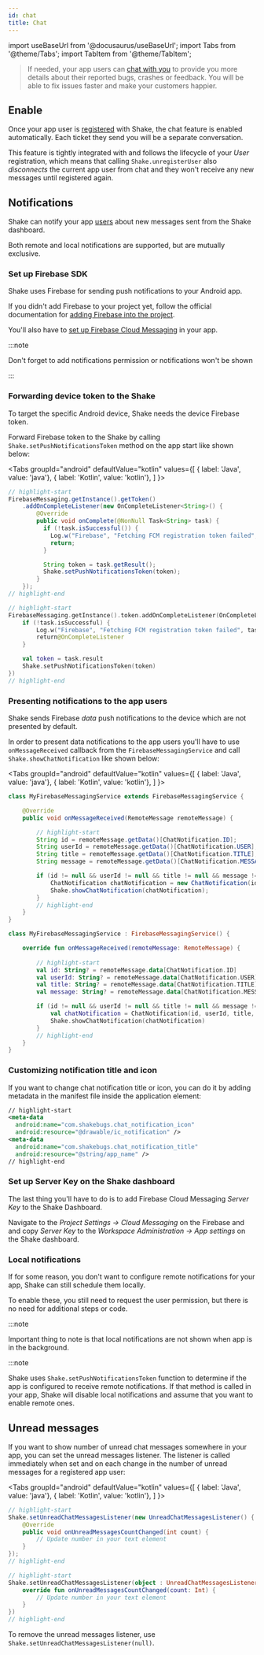 ```yaml
---
id: chat
title: Chat
---
```

import useBaseUrl from '@docusaurus/useBaseUrl';
import Tabs from '@theme/Tabs';
import TabItem from '@theme/TabItem';

>If needed, your app users can [chat with you](/android/shake-ui/chat-screen) to provide you more details 
about their reported bugs, crashes or feedback. You will be able to fix issues faster and make your customers happier.

## Enable

Once your app user is [registered](/android/users/register-user) with Shake, the chat feature is enabled automatically.
Each ticket they send you will be a separate conversation.

This feature is tightly integrated with and follows the lifecycle of your _User_ registration, 
which means that calling `Shake.unregisterUser` also _disconnects_ the current app user from chat 
and they won't receive any new messages until registered again.

## Notifications

Shake can notify your app [users](/android/users/register-user) about new messages sent from the Shake dashboard.

Both remote and local notifications are supported, but are mutually exclusive.

### Set up Firebase SDK

Shake uses Firebase for sending push notifications to your Android app.

If you didn't add Firebase to your project yet, follow the official documentation for [adding Firebase into the project](https://firebase.google.com/docs/android/setup).

You'll also have to [set up Firebase Cloud Messaging](https://firebase.google.com/docs/cloud-messaging/android/client) in your app.

:::note

Don't forget to add notifications permission or notifications won't be shown

:::

### Forwarding device token to the Shake

To target the specific Android device, Shake needs the device Firebase token.

Forward Firebase token to the Shake by calling `Shake.setPushNotificationsToken` method on the app start like shown below:


<Tabs
groupId="android"
defaultValue="kotlin"
values={[
{ label: 'Java', value: 'java'},
{ label: 'Kotlin', value: 'kotlin'},
]
}>

<TabItem value="java">

```java title="App.java"
// highlight-start
FirebaseMessaging.getInstance().getToken()
    .addOnCompleteListener(new OnCompleteListener<String>() {
        @Override
        public void onComplete(@NonNull Task<String> task) {
          if (!task.isSuccessful()) {
            Log.w("Firebase", "Fetching FCM registration token failed", task.getException());
            return;
          }

          String token = task.getResult();
          Shake.setPushNotificationsToken(token);
        }
    });
// highlight-end
```

</TabItem>

<TabItem value="kotlin">

```kotlin title="App.kt"
// highlight-start
FirebaseMessaging.getInstance().token.addOnCompleteListener(OnCompleteListener { task ->
    if (!task.isSuccessful) {
        Log.w("Firebase", "Fetching FCM registration token failed", task.exception)
        return@OnCompleteListener
    }

    val token = task.result
    Shake.setPushNotificationsToken(token)
})
// highlight-end
```

</TabItem>
</Tabs>

### Presenting notifications to the app users

Shake sends Firebase *data* push notifications to the device which are not presented by default.

In order to present data notifications to the app users you'll have to use `onMessageReceived` callback from the `FirebaseMessagingService`
and call `Shake.showChatNotification` like shown below:

<Tabs
groupId="android"
defaultValue="kotlin"
values={[
{ label: 'Java', value: 'java'},
{ label: 'Kotlin', value: 'kotlin'},
]
}>

<TabItem value="java">

```java title="MyFirebaseMessagingService.java"
class MyFirebaseMessagingService extends FirebaseMessagingService {

    @Override
    public void onMessageReceived(RemoteMessage remoteMessage) {

        // highlight-start
        String id = remoteMessage.getData()[ChatNotification.ID];
        String userId = remoteMessage.getData()[ChatNotification.USER];
        String title = remoteMessage.getData()[ChatNotification.TITLE];
        String message = remoteMessage.getData()[ChatNotification.MESSAGE];

        if (id != null && userId != null && title != null && message != null) {
            ChatNotification chatNotification = new ChatNotification(id, userId, title, message);
            Shake.showChatNotification(chatNotification);
        }
        // highlight-end
    }
}
```

</TabItem>

<TabItem value="kotlin">

```kotlin title="MyFirebaseMessagingService.kt"
class MyFirebaseMessagingService : FirebaseMessagingService() {

    override fun onMessageReceived(remoteMessage: RemoteMessage) {
    
        // highlight-start
        val id: String? = remoteMessage.data[ChatNotification.ID]
        val userId: String? = remoteMessage.data[ChatNotification.USER]
        val title: String? = remoteMessage.data[ChatNotification.TITLE]
        val message: String? = remoteMessage.data[ChatNotification.MESSAGE]

        if (id != null && userId != null && title != null && message != null) {
            val chatNotification = ChatNotification(id, userId, title, message)
            Shake.showChatNotification(chatNotification)
        }
        // highlight-end
    }
}
```

</TabItem>
</Tabs>

### Customizing notification title and icon

If you want to change chat notification title or icon, you can do it by adding
metadata in the manifest file inside the application element:

```xml title="AndroidManifest.xml"
// highlight-start
<meta-data
  android:name="com.shakebugs.chat_notification_icon"
  android:resource="@drawable/ic_notification" />
<meta-data
  android:name="com.shakebugs.chat_notification_title"
  android:resource="@string/app_name" />
// highlight-end
```

### Set up Server Key on the Shake dashboard

The last thing you'll have to do is to add Firebase Cloud Messaging *Server Key* to the Shake Dashboard.

Navigate to the *Project Settings → Cloud Messaging* on the Firebase and and copy *Server Key* to the *Workspace Administration → App settings* on the Shake dashboard.


### Local notifications

If for some reason, you don't want to configure remote notifications for your app, Shake can still schedule
them locally. 

To enable these, you still need to request the user permission, but there is no need for additional steps or code.

:::note

Important thing to note is that local notifications are not shown when app is in the background.

:::note

Shake uses `Shake.setPushNotificationsToken` function to determine if the app is configured to receive remote notifications.
If that method is called in your app, Shake will disable local notifications and assume that you want to enable remote ones.

## Unread messages

If you want to show number of unread chat messages somewhere in your app, you can set the unread messages listener.
The listener is called immediately when set and on each change in the number of unread messages for a registered app user:

<Tabs
  groupId="android"
  defaultValue="kotlin"
  values={[
    { label: 'Java', value: 'java'},
    { label: 'Kotlin', value: 'kotlin'},
  ]
}>

<TabItem value="java">

```java title="MainActivity.java"
// highlight-start
Shake.setUnreadChatMessagesListener(new UnreadChatMessagesListener() {
    @Override
    public void onUnreadMessagesCountChanged(int count) {
        // Update number in your text element
    }
});
// highlight-end
```

</TabItem>

<TabItem value="kotlin">

```kotlin title="MainActivity.kt"
// highlight-start
Shake.setUnreadChatMessagesListener(object : UnreadChatMessagesListener {
    override fun onUnreadMessagesCountChanged(count: Int) {
        // Update number in your text element
    }
})
// highlight-end
```

</TabItem>
</Tabs>

To remove the unread messages listener, use `Shake.setUnreadChatMessagesListener(null)`.

